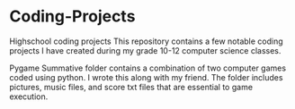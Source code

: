 # Coding-Projects
Highschool coding projects
This repository contains a few notable coding projects I have created during my grade 10-12 computer science classes. 

Pygame Summative folder contains a combination of two computer games coded using python. I wrote this along with my friend. The folder includes pictures, music files, and score txt files that are essential to game execution.

